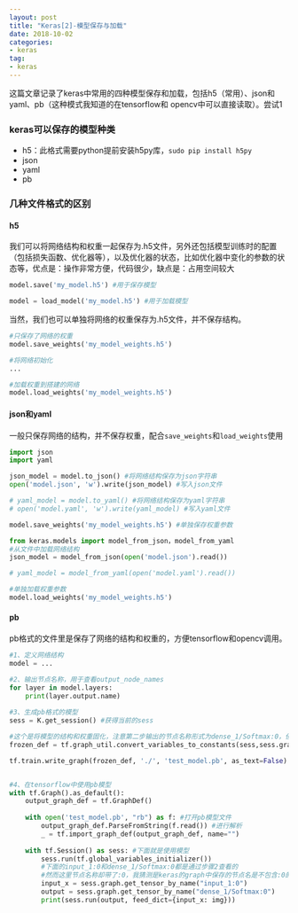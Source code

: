 ```yaml
---
layout: post
title: "Keras[2]-模型保存与加载"
date: 2018-10-02
categories:
- keras
tag:
- keras
---
```

这篇文章记录了keras中常用的四种模型保存和加载，包括h5（常用）、json和yaml、pb（这种模式我知道的在tensorflow和
opencv中可以直接读取）。尝试1

### keras可以保存的模型种类

-  h5：此格式需要python提前安装h5py库，`sudo pip install h5py`
-  json
-  yaml
-  pb

### 几种文件格式的区别

#### h5
我们可以将网络结构和权重一起保存为.h5文件，另外还包括模型训练时的配置（包括损失函数、优化器等），以及优化器的状态，比如优化器中变化的参数的状态等，优点是：操作非常方便，代码很少，缺点是：占用空间较大
```python
model.save('my_model.h5') #用于保存模型

model = load_model('my_model.h5') #用于加载模型
```

当然，我们也可以单独将网络的权重保存为.h5文件，并不保存结构。

```python
#只保存了网络的权重
model.save_weights('my_model_weights.h5') 

#将网络初始化
...

#加载权重到搭建的网络
model.load_weights('my_model_weights.h5')
```

#### json和yaml
一般只保存网络的结构，并不保存权重，配合`save_weights`和`load_weights`使用

```python
import json
import yaml

json_model = model.to_json() #将网络结构保存为json字符串
open('model.json', 'w').write(json_model) #写入json文件

# yaml_model = model.to_yaml() #将网络结构保存为yaml字符串
# open('model.yaml', 'w').write(yaml_model) #写入yaml文件

model.save_weights('my_model_weights.h5') #单独保存权重参数
```
```python
from keras.models import model_from_json，model_from_yaml
#从文件中加载网络结构
json_model = model_from_json(open('model.json').read()) 

# yaml_model = model_from_yaml(open('model.yaml').read())

#单独加载权重参数
model.load_weights('my_model_weights.h5') 
```

#### pb
pb格式的文件里是保存了网络的结构和权重的，方便tensorflow和opencv调用。

```python
#1、定义网络结构
model = ...

#2、输出节点名称，用于查看output_node_names
for layer in model.layers:
    print(layer.output.name)
    
#3、生成pb格式的模型
sess = K.get_session() #获得当前的sess

#这个是将模型的结构和权重固化，注意第二步输出的节点名称形式为dense_1/Softmax:0，但是这里传入时需要将:0删除，不然会提示找不到tensor，不太清楚原因，之前用tensorflow时是需要写全的
frozen_def = tf.graph_util.convert_variables_to_constants(sess,sess.graph.as_graph_def(),output_node_names=['dense_1/Softmax']) 

tf.train.write_graph(frozen_def, './', 'test_model.pb', as_text=False) #将网络的结构和权重写进pb文件中


#4、在tensorflow中使用pb模型
with tf.Graph().as_default():
    output_graph_def = tf.GraphDef()
    
    with open('test_model.pb', "rb") as f: #打开pb模型文件
        output_graph_def.ParseFromString(f.read()) #进行解析
        _ = tf.import_graph_def(output_graph_def, name="")
        
    with tf.Session() as sess: #下面就是使用模型
        sess.run(tf.global_variables_initializer()) 
        #下面的input_1:0和dense_1/Softmax:0都是通过步骤2查看的
        #然而这里节点名称却带了:0，我猜测是keras的graph中保存的节点名是不包含:0的，当你选择保存为pb格式时，此时注意我们是使用tensorflow的形式进行保存的，所以又都被加上了:0，当你读取的时候自然也要加上:0
        input_x = sess.graph.get_tensor_by_name("input_1:0")
        output = sess.graph.get_tensor_by_name("dense_1/Softmax:0")
        print(sess.run(output, feed_dict={input_x: img}))
```
